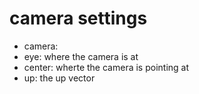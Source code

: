 # camera settings
- camera:
 - eye: where the camera is at
 - center: wherte the camera is pointing at
 - up: the up vector
